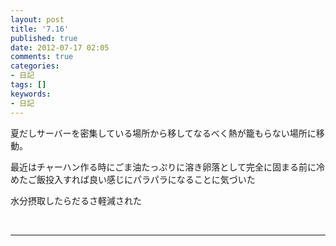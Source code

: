 ```yaml
---
layout: post
title: '7.16'
published: true
date: 2012-07-17 02:05
comments: true
categories:
- 日記
tags: []
keywords:
- 日記
---
```

夏だしサーバーを密集している場所から移してなるべく熱が籠もらない場所に移動。

最近はチャーハン作る時にごま油たっぷりに溶き卵落として完全に固まる前に冷めたご飯投入すれば良い感じにパラパラになることに気づいた

水分摂取したらだるさ軽減された

&nbsp;

---

